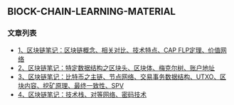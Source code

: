 BlOCK-CHAIN-LEARNING-MATERIAL
---

### 文章列表

- [1、区块链笔记：区块链概念、相关对比、技术特点、CAP FLP定理、价值网络](./contents/1.md)
- [2、区块链笔记：特定数据结构之区块头、区块体、梅克尔树、账户地址](./contents/2.md)
- [3、区块链笔记：比特币之主链、节点网络、交易事务数据结构、UTXO、区块内容、挖矿原理、最终一致性、SPV](./contents/3.md)
- [4、区块链笔记：技术栈、对等网络、密码技术](./contents/4.md)